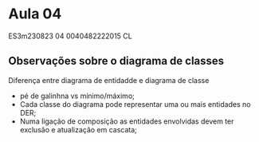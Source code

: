 # Aula 04

 ES3m230823 04 0040482222015 CL

## Observações sobre o diagrama de classes

Diferença entre diagrama de entidadde e diagrama de classe
- pé de galinhna vs mínimo/máximo;
- Cada classe do diagrama pode representar uma ou mais entidades no DER;
- Numa ligação de composição as entidades envolvidas devem ter exclusão e atualização em cascata;